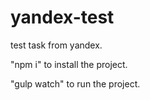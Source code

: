 # yandex-test
test task from yandex.

"npm i" to install the project.

"gulp watch" to run the project.



